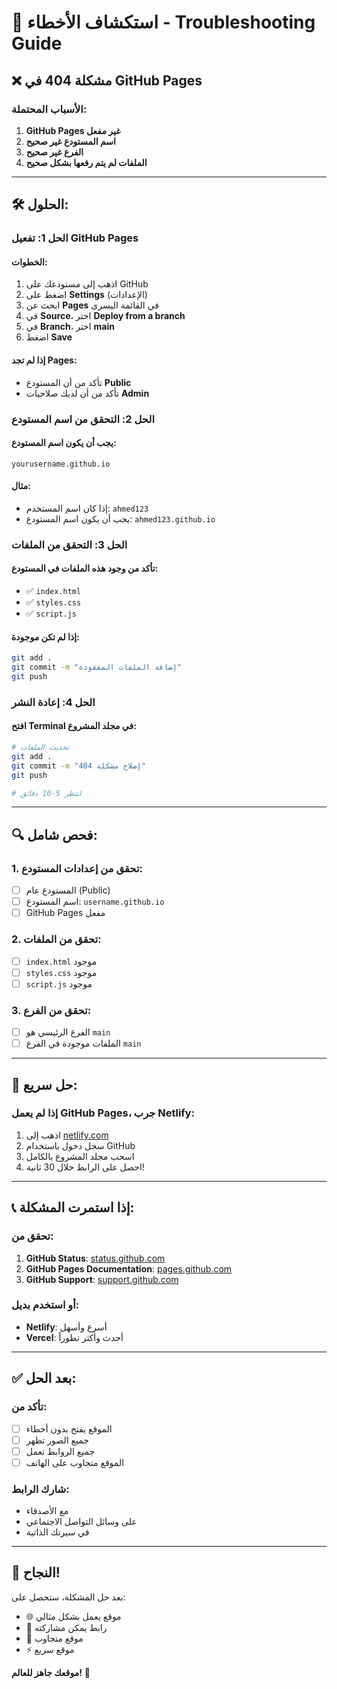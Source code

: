 # 🔧 استكشاف الأخطاء - Troubleshooting Guide

## ❌ مشكلة 404 في GitHub Pages

### الأسباب المحتملة:
1. **GitHub Pages غير مفعل**
2. **اسم المستودع غير صحيح**
3. **الفرع غير صحيح**
4. **الملفات لم يتم رفعها بشكل صحيح**

---

## 🛠️ الحلول:

### **الحل 1: تفعيل GitHub Pages**

#### الخطوات:
1. اذهب إلى مستودعك على GitHub
2. اضغط على **Settings** (الإعدادات)
3. ابحث عن **Pages** في القائمة اليسرى
4. في **Source**، اختر **Deploy from a branch**
5. في **Branch**، اختر **main**
6. اضغط **Save**

#### إذا لم تجد Pages:
- تأكد من أن المستودع **Public**
- تأكد من أن لديك صلاحيات **Admin**

### **الحل 2: التحقق من اسم المستودع**

#### يجب أن يكون اسم المستودع:
```
yourusername.github.io
```

#### مثال:
- إذا كان اسم المستخدم: `ahmed123`
- يجب أن يكون اسم المستودع: `ahmed123.github.io`

### **الحل 3: التحقق من الملفات**

#### تأكد من وجود هذه الملفات في المستودع:
- ✅ `index.html`
- ✅ `styles.css`
- ✅ `script.js`

#### إذا لم تكن موجودة:
```bash
git add .
git commit -m "إضافة الملفات المفقودة"
git push
```

### **الحل 4: إعادة النشر**

#### افتح Terminal في مجلد المشروع:
```bash
# تحديث الملفات
git add .
git commit -m "إصلاح مشكلة 404"
git push

# انتظر 5-10 دقائق
```

---

## 🔍 فحص شامل:

### **1. تحقق من إعدادات المستودع:**
- [ ] المستودع عام (Public)
- [ ] اسم المستودع: `username.github.io`
- [ ] GitHub Pages مفعل

### **2. تحقق من الملفات:**
- [ ] `index.html` موجود
- [ ] `styles.css` موجود
- [ ] `script.js` موجود

### **3. تحقق من الفرع:**
- [ ] الفرع الرئيسي هو `main`
- [ ] الملفات موجودة في الفرع `main`

---

## 🚀 حل سريع:

### **إذا لم يعمل GitHub Pages، جرب Netlify:**

1. اذهب إلى [netlify.com](https://netlify.com)
2. سجل دخول باستخدام GitHub
3. اسحب مجلد المشروع بالكامل
4. احصل على الرابط خلال 30 ثانية!

---

## 📞 إذا استمرت المشكلة:

### **تحقق من:**
1. **GitHub Status**: [status.github.com](https://status.github.com)
2. **GitHub Pages Documentation**: [pages.github.com](https://pages.github.com)
3. **GitHub Support**: [support.github.com](https://support.github.com)

### **أو استخدم بديل:**
- **Netlify**: أسرع وأسهل
- **Vercel**: أحدث وأكثر تطوراً

---

## ✅ بعد الحل:

### **تأكد من:**
- [ ] الموقع يفتح بدون أخطاء
- [ ] جميع الصور تظهر
- [ ] جميع الروابط تعمل
- [ ] الموقع متجاوب على الهاتف

### **شارك الرابط:**
- مع الأصدقاء
- على وسائل التواصل الاجتماعي
- في سيرتك الذاتية

---

## 🎉 النجاح!

بعد حل المشكلة، ستحصل على:
- 🌐 موقع يعمل بشكل مثالي
- 🔗 رابط يمكن مشاركته
- 📱 موقع متجاوب
- ⚡ موقع سريع

**موقعك جاهز للعالم!** 🚀
